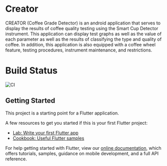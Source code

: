 # Creator

CREATOR (Coffee Grade Detector) is an android application that serves to display the results of coffee quality testing using the Smart Cup Detector instrument. This application can display test graphs as well as the value of each parameter as well as the results of classifying the type and quality of coffee. In addition, this application is also equipped with a coffee wheel feature, testing procedures, instrument maintenance, and restrictions.

# Build Status

<!-- ![CI](https://github.com/retgoo/point-of-sales/workflows/CI/badge.svg) -->
![CI](https://github.com/hoshigakikisame/Creator-Mobile/actions/workflows/build_android.yml/badge.svg)

## Getting Started

This project is a starting point for a Flutter application.

A few resources to get you started if this is your first Flutter project:

- [Lab: Write your first Flutter app](https://flutter.dev/docs/get-started/codelab)
- [Cookbook: Useful Flutter samples](https://flutter.dev/docs/cookbook)

For help getting started with Flutter, view our
[online documentation](https://flutter.dev/docs), which offers tutorials,
samples, guidance on mobile development, and a full API reference.
